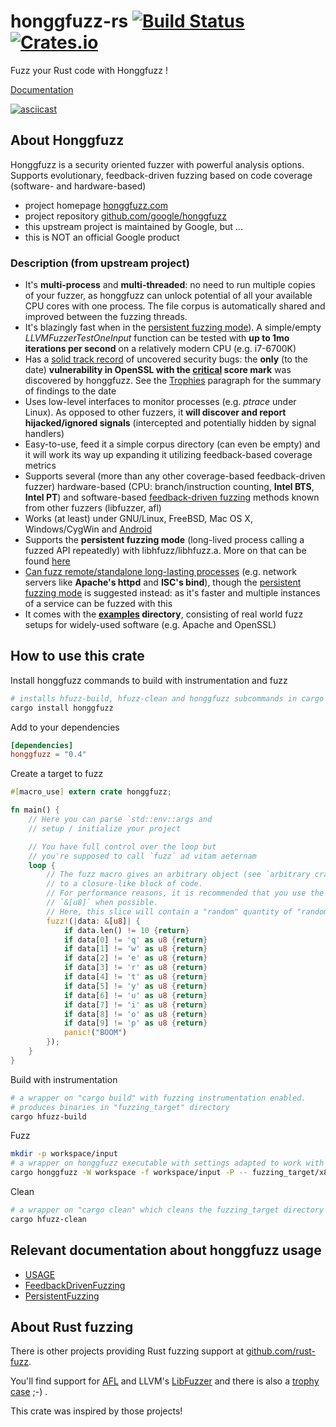 # honggfuzz-rs [![Build Status][travis-img]][travis] [![Crates.io][crates-img]][crates]

[travis-img]:   https://travis-ci.org/PaulGrandperrin/honggfuzz-rs.svg?branch=master
[travis]:       https://travis-ci.org/PaulGrandperrin/honggfuzz-rs
[crates-img]:   https://img.shields.io/crates/v/honggfuzz.svg
[crates]:       https://crates.io/crates/honggfuzz

Fuzz your Rust code with Honggfuzz !

[Documentation](https://docs.rs/honggfuzz)

[![asciicast](https://asciinema.org/a/rJ8P4e3enW6gOTseJ8w84OLYd.png)](https://asciinema.org/a/rJ8P4e3enW6gOTseJ8w84OLYd)

## About Honggfuzz

Honggfuzz is a security oriented fuzzer with powerful analysis options. Supports evolutionary, feedback-driven fuzzing based on code coverage (software- and hardware-based)

* project homepage [honggfuzz.com](http://honggfuzz.com/)
* project repository [github.com/google/honggfuzz](https://github.com/google/honggfuzz)
* this upstream project is maintained by Google, but ...
* this is NOT an official Google product

### Description (from upstream project)
* It's __multi-process__ and __multi-threaded__: no need to run multiple copies of your fuzzer, as honggfuzz can unlock potential of all your available CPU cores with one process. The file corpus is automatically shared and improved between the fuzzing threads.
* It's blazingly fast when in the [persistent fuzzing mode](https://github.com/google/honggfuzz/blob/master/docs/PersistentFuzzing.md)). A simple/empty _LLVMFuzzerTestOneInput_ function can be tested with __up to 1mo iterations per second__ on a relatively modern CPU (e.g. i7-6700K)
* Has a [solid track record](#trophies) of uncovered security bugs: the __only__ (to the date) __vulnerability in OpenSSL with the [critical](https://www.openssl.org/news/secadv/20160926.txt) score mark__ was discovered by honggfuzz. See the [Trophies](#trophies) paragraph for the summary of findings to the date
* Uses low-level interfaces to monitor processes (e.g. _ptrace_ under Linux). As opposed to other fuzzers, it __will discover and report hijacked/ignored signals__ (intercepted and potentially hidden by signal handlers)
* Easy-to-use, feed it a simple corpus directory (can even be empty) and it will work its way up expanding it utilizing feedback-based coverage metrics
* Supports several (more than any other coverage-based feedback-driven fuzzer) hardware-based (CPU: branch/instruction counting, __Intel BTS__, __Intel PT__) and software-based [feedback-driven fuzzing](https://github.com/google/honggfuzz/blob/master/docs/FeedbackDrivenFuzzing.md) methods known from other fuzzers (libfuzzer, afl)
* Works (at least) under GNU/Linux, FreeBSD, Mac OS X, Windows/CygWin and [Android](https://github.com/google/honggfuzz/blob/master/docs/Android.md)
* Supports the __persistent fuzzing mode__ (long-lived process calling a fuzzed API repeatedly) with libhfuzz/libhfuzz.a. More on that can be found [here](https://github.com/google/honggfuzz/blob/master/docs/PersistentFuzzing.md)
* [Can fuzz remote/standalone long-lasting processes](https://github.com/google/honggfuzz/blob/master/docs/AttachingToPid.md) (e.g. network servers like __Apache's httpd__ and __ISC's bind__), though the [persistent fuzzing mode](https://github.com/google/honggfuzz/blob/master/docs/PersistentFuzzing.md) is suggested instead: as it's faster and multiple instances of a service can be fuzzed with this
* It comes with the __[examples](https://github.com/google/honggfuzz/tree/master/examples) directory__, consisting of real world fuzz setups for widely-used software (e.g. Apache and OpenSSL)

## How to use this crate

Install honggfuzz commands to build with instrumentation and fuzz

```sh
# installs hfuzz-build, hfuzz-clean and honggfuzz subcommands in cargo
cargo install honggfuzz
```

Add to your dependencies

```toml
[dependencies]
honggfuzz = "0.4"
```

Create a target to fuzz

```rust
#[macro_use] extern crate honggfuzz;

fn main() {
    // Here you can parse `std::env::args and 
    // setup / initialize your project

    // You have full control over the loop but
    // you're supposed to call `fuzz` ad vitam aeternam
    loop {
        // The fuzz macro gives an arbitrary object (see `arbitrary crate`)
        // to a closure-like block of code.
        // For performance reasons, it is recommended that you use the native type
        // `&[u8]` when possible.
        // Here, this slice will contain a "random" quantity of "random" data.
        fuzz!(|data: &[u8]| {
            if data.len() != 10 {return}
            if data[0] != 'q' as u8 {return}
            if data[1] != 'w' as u8 {return}
            if data[2] != 'e' as u8 {return}
            if data[3] != 'r' as u8 {return}
            if data[4] != 't' as u8 {return}
            if data[5] != 'y' as u8 {return}
            if data[6] != 'u' as u8 {return}
            if data[7] != 'i' as u8 {return}
            if data[8] != 'o' as u8 {return}
            if data[9] != 'p' as u8 {return}
            panic!("BOOM")
        });
    }
}

```

Build with instrumentation

```sh
# a wrapper on "cargo build" with fuzzing instrumentation enabled.
# produces binaries in "fuzzing_target" directory
cargo hfuzz-build
```
 
Fuzz

```sh
mkdir -p workspace/input
# a wrapper on honggfuzz executable with settings adapted to work with Rust code
cargo honggfuzz -W workspace -f workspace/input -P -- fuzzing_target/x86_64-unknown-linux-gnu/debug/example
```
 
Clean

```sh
# a wrapper on "cargo clean" which cleans the fuzzing_target directory
cargo hfuzz-clean 
```

## Relevant documentation about honggfuzz usage
* [USAGE](https://github.com/google/honggfuzz/blob/master/docs/USAGE.md)
* [FeedbackDrivenFuzzing](https://github.com/google/honggfuzz/blob/master/docs/FeedbackDrivenFuzzing.md)
* [PersistentFuzzing](https://github.com/google/honggfuzz/blob/master/docs/PersistentFuzzing.md)

## About Rust fuzzing
 
There is other projects providing Rust fuzzing support at [github.com/rust-fuzz](https://github.com/rust-fuzz). 
 
You'll find support for [AFL](https://github.com/rust-fuzz/afl.rs) and LLVM's [LibFuzzer](https://github.com/rust-fuzz/cargo-fuzz) and there is also a [trophy case](https://github.com/rust-fuzz/trophy-case) ;-) .

This crate was inspired by those projects!
